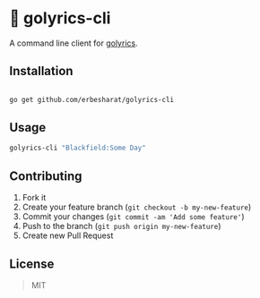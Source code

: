 # 🎵 golyrics-cli

A command line client for [golyrics](https://github.com/mamal72/golyrics).

## Installation
```bash

go get github.com/erbesharat/golyrics-cli
```

## Usage

```bash
golyrics-cli "Blackfield:Some Day"
```

## Contributing

1. Fork it
2. Create your feature branch (`git checkout -b my-new-feature`)
3. Commit your changes (`git commit -am 'Add some feature'`)
4. Push to the branch (`git push origin my-new-feature`)
5. Create new Pull Request

## License
> MIT
